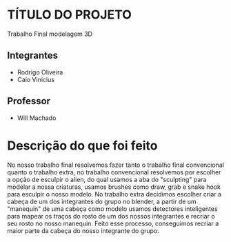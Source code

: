 # TÍTULO DO PROJETO

Trabalho Final modelagem 3D

## Integrantes

- Rodrigo Oliveira
- Caio Vinicius

## Professor

- Will Machado

# Descrição do que foi feito

No nosso trabalho final resolvemos fazer tanto o trabalho final convencional quanto o trabalho
extra, no trabalho convencional resolvemos por escolher a opção de esculpir o alien, do qual
usamos a aba do "sculpting" para modelar a nossa criaturas, usamos brushes como draw, grab
e snake hook para esculpir o nosso modelo. No trabalho extra decidimos escolher criar a cabeça
de um dos integrantes do grupo no blender, a partir de um "manequin" de uma cabeça como modelo
usamos detectores inteligentes para mapear os traços do rosto de um dos nossos integrantes e
recriar o seu rosto no nosso manequin. Feito esse processo, conseguimos recriar a maior parte
da cabeça do nosso integrante do grupo.



